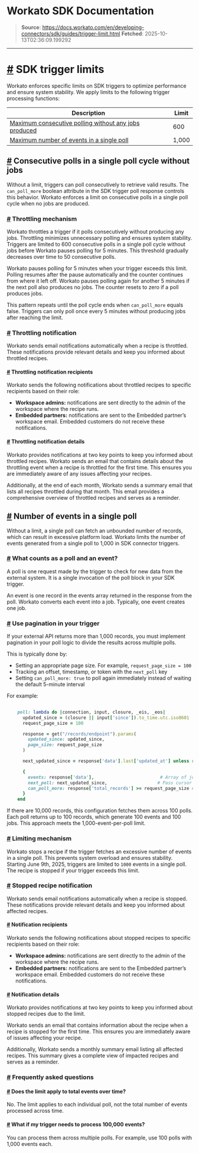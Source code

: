 # Workato SDK Documentation

> **Source**: https://docs.workato.com/en/developing-connectors/sdk/guides/trigger-limit.html
> **Fetched**: 2025-10-13T02:36:09.199292

---

# [#](<#sdk-trigger-limit>) SDK trigger limits

Workato enforces specific limits on SDK triggers to optimize performance and ensure system stability. We apply limits to the following trigger processing functions:

Description |  Limit   
---|---  
[Maximum consecutive polling without any jobs produced](</developing-connectors/sdk/guides/trigger-limit.html#consecutive-polls-in-a-single-poll-cycle-without-jobs>)| 600  
[Maximum number of events in a single poll](</developing-connectors/sdk/guides/trigger-limit.html#number-of-events-per-poll>)| 1,000  

## [#](<#consecutive-polls-in-a-single-poll-cycle-without-jobs>) Consecutive polls in a single poll cycle without jobs

Without a limit, triggers can poll consecutively to retrieve valid results. The `can_poll_more` boolean attribute in the SDK trigger poll response controls this behavior. Workato enforces a limit on consecutive polls in a single poll cycle when no jobs are produced.

### [#](<#throttling-mechanism>) Throttling mechanism

Workato throttles a trigger if it polls consecutively without producing any jobs. Throttling minimizes unnecessary polling and ensures system stability. Triggers are limited to 600 consecutive polls in a single poll cycle without jobs before Workato pauses polling for 5 minutes. This threshold gradually decreases over time to 50 consecutive polls.

Workato pauses polling for 5 minutes when your trigger exceeds this limit. Polling resumes after the pause automatically and the counter continues from where it left off. Workato pauses polling again for another 5 minutes if the next poll also produces no jobs. The counter resets to zero if a poll produces jobs.

This pattern repeats until the poll cycle ends when `can_poll_more` equals false. Triggers can only poll once every 5 minutes without producing jobs after reaching the limit.

### [#](<#notification-mechanism>) Throttling notification

Workato sends email notifications automatically when a recipe is throttled. These notifications provide relevant details and keep you informed about throttled recipes.

#### [#](<#recipients>) Throttling notification recipients

Workato sends the following notifications about throttled recipes to specific recipients based on their role:

  * **Workspace admins:** notifications are sent directly to the admin of the workspace where the recipe runs.
  * **Embedded partners:** notifications are sent to the Embedded partner’s workspace email. Embedded customers do not receive these notifications.

#### [#](<#notification-details>) Throttling notification details

Workato provides notifications at two key points to keep you informed about throttled recipes. Workato sends an email that contains details about the throttling event when a recipe is throttled for the first time. This ensures you are immediately aware of any issues affecting your recipes.

Additionally, at the end of each month, Workato sends a summary email that lists all recipes throttled during that month. This email provides a comprehensive overview of throttled recipes and serves as a reminder.

## [#](<#number-of-events-per-poll>) Number of events in a single poll

Without a limit, a single poll can fetch an unbounded number of records, which can result in excessive platform load. Workato limits the number of events generated from a single poll to 1,000 in SDK connector triggers.

### [#](<#what-counts-as-a-poll-and-an-event>) What counts as a poll and an event?

A poll is one request made by the trigger to check for new data from the external system. It is a single invocation of the poll block in your SDK trigger.

An event is one record in the events array returned in the response from the poll. Workato converts each event into a job. Typically, one event creates one job.

### [#](<#use-pagination-in-your-trigger>) Use pagination in your trigger

If your external API returns more than 1,000 records, you must implement pagination in your poll logic to divide the results across multiple polls.

This is typically done by:

  * Setting an appropriate page size. For example, `request_page_size = 100`
  * Tracking an offset, timestamp, or token with the `next_poll` key
  * Setting `can_poll_more: true` to poll again immediately instead of waiting the default 5-minute interval

For example:
```ruby
 
    poll: lambda do |connection, input, closure, _eis, _eos|
      updated_since = (closure || input['since']).to_time.utc.iso8601
      request_page_size = 100

      response = get("/records/endpoint").params(
        updated_since: updated_since,
        page_size: request_page_size
      )

      next_updated_since = response['data'].last['updated_at'] unless response['data'].blank?

      {
        events: response['data'],                         # Array of jobs
        next_poll: next_updated_since,                   # Pass cursor for next poll
        can_poll_more: response['total_records'] >= request_page_size # Trigger next poll immediately
      }
    end


```

If there are 10,000 records, this configuration fetches them across 100 polls. Each poll returns up to 100 records, which generate 100 events and 100 jobs. This approach meets the 1,000-event-per-poll limit.

### [#](<#limiting-mechanism>) Limiting mechanism

Workato stops a recipe if the trigger fetches an excessive number of events in a single poll. This prevents system overload and ensures stability. Starting June 9th, 2025, triggers are limited to `1000` events in a single poll. The recipe is stopped if your trigger exceeds this limit.

### [#](<#stopped-recipe-notification>) Stopped recipe notification

Workato sends email notifications automatically when a recipe is stopped. These notifications provide relevant details and keep you informed about affected recipes.

#### [#](<#notification-recipients>) Notification recipients

Workato sends the following notifications about stopped recipes to specific recipients based on their role:

  * **Workspace admins:** notifications are sent directly to the admin of the workspace where the recipe runs.
  * **Embedded partners:** notifications are sent to the Embedded partner’s workspace email. Embedded customers do not receive these notifications.

#### [#](<#notification-details-2>) Notification details

Workato provides notifications at two key points to keep you informed about stopped recipes due to the limit.

Workato sends an email that contains information about the recipe when a recipe is stopped for the first time. This ensures you are immediately aware of issues affecting your recipe.

Additionally, Workato sends a monthly summary email listing all affected recipes. This summary gives a complete view of impacted recipes and serves as a reminder.

### [#](<#frequently-asked-questions>) Frequently asked questions

#### [#](<#does-the-limit-apply-to-total-events-over-time>) Does the limit apply to total events over time?

No. The limit applies to each individual poll, not the total number of events processed across time.

#### [#](<#what-if-my-trigger-needs-to-process-100-000-events>) What if my trigger needs to process 100,000 events?

You can process them across multiple polls. For example, use 100 polls with 1,000 events each.
